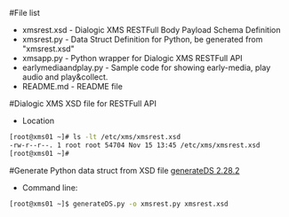 #File list
 - xmsrest.xsd - Dialogic XMS RESTFull Body Payload Schema Definition
 - xmsrest.py - Data Struct Definition for Python, be generated from "xmsrest.xsd"
 - xmsapp.py - Python wrapper for Dialogic XMS RESTFull API
 - earlymediaandplay.py - Sample code for showing early-media, play audio and play&collect.
 - README.md - README file

#Dialogic XMS XSD file for RESTFull API

 - Location
 ```bash
 [root@xms01 ~]# ls -lt /etc/xms/xmsrest.xsd
 -rw-r--r--. 1 root root 54704 Nov 15 13:45 /etc/xms/xmsrest.xsd
 [root@xms01 ~]#
 ```

#Generate Python data struct from XSD file
[generateDS 2.28.2](https://pypi.python.org/pypi/generateDS/)
 - Command line:
```bash
[root@xms01 ~]$ generateDS.py -o xmsrest.py xmsrest.xsd
```
